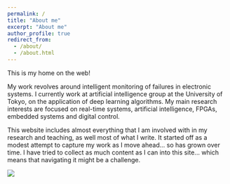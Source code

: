 ```yaml
---
permalink: /
title: "About me"
excerpt: "About me"
author_profile: true
redirect_from: 
  - /about/
  - /about.html
---
```


This is my home on the web!

My work revolves around intelligent monitoring of failures in electronic systems. I currently work at artificial intelligence group at the University of Tokyo, on the application of deep learning algorithms. My main research interests are focused on real-time systems, artificial intelligence, FPGAs, embedded systems and digital control.

This website includes almost everything that I am involved with in my research and teaching, as well most of what I write. It started off as a modest attempt to capture my work as I move ahead... so has grown over time. I have tried to collect as much content as I can into this site... which means that navigating it might be a challenge.

![](https://github.com/drsamirkhan/tkhan.github.io/blob/master/files/Samir94.png?raw=true)


